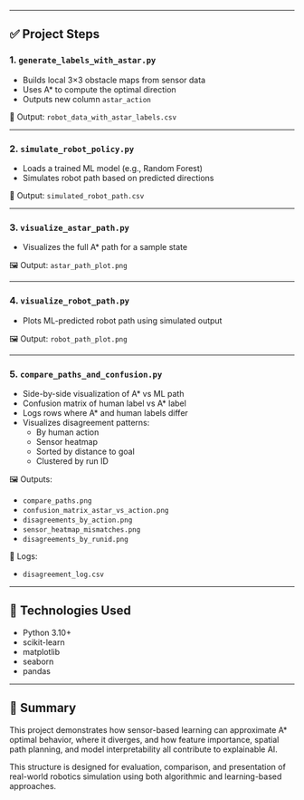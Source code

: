 
---

## ✅ Project Steps

### 1. `generate_labels_with_astar.py`
- Builds local 3×3 obstacle maps from sensor data
- Uses A* to compute the optimal direction
- Outputs new column `astar_action`

📄 Output: `robot_data_with_astar_labels.csv`

---

### 2. `simulate_robot_policy.py`
- Loads a trained ML model (e.g., Random Forest)
- Simulates robot path based on predicted directions

📄 Output: `simulated_robot_path.csv`

---

### 3. `visualize_astar_path.py`
- Visualizes the full A* path for a sample state

🖼️ Output: `astar_path_plot.png`

---

### 4. `visualize_robot_path.py`
- Plots ML-predicted robot path using simulated output

🖼️ Output: `robot_path_plot.png`

---

### 5. `compare_paths_and_confusion.py`
- Side-by-side visualization of A* vs ML path
- Confusion matrix of human label vs A* label
- Logs rows where A* and human labels differ
- Visualizes disagreement patterns:
  - By human action
  - Sensor heatmap
  - Sorted by distance to goal
  - Clustered by run ID

🖼️ Outputs:
- `compare_paths.png`
- `confusion_matrix_astar_vs_action.png`
- `disagreements_by_action.png`
- `sensor_heatmap_mismatches.png`
- `disagreements_by_runid.png`

📄 Logs:
- `disagreement_log.csv`

---

## 🧠 Technologies Used
- Python 3.10+
- scikit-learn
- matplotlib
- seaborn
- pandas

---

## 📌 Summary
This project demonstrates how sensor-based learning can approximate A* optimal behavior, where it diverges, and how feature importance, spatial path planning, and model interpretability all contribute to explainable AI.

This structure is designed for evaluation, comparison, and presentation of real-world robotics simulation using both algorithmic and learning-based approaches.
